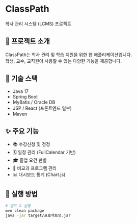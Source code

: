 # ClassPath

학사 관리 시스템 (LCMS) 프로젝트

## 📌 프로젝트 소개
ClassPath는 학사 관리 및 학습 지원을 위한 웹 애플리케이션입니다.  
학생, 교수, 교직원이 사용할 수 있는 다양한 기능을 제공합니다.

## 🔧 기술 스택
- Java 17
- Spring Boot  
- MyBatis / Oracle DB
- JSP / React (프론트엔드 일부)
- Maven

## ✨ 주요 기능
- 📚 수강신청 및 정정
- 🗓️ 일정 관리 (FullCalendar 기반)
- 🎓 졸업 요건 판별
- 📝 비교과 프로그램 관리
- 📊 대시보드 통계 (Chart.js)

## 🚀 실행 방법
```bash
# 빌드 & 실행
mvn clean package
java -jar target/프로젝트명.jar
